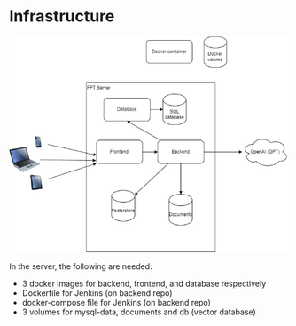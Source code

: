 
# Infrastructure

![Infrastructure ](/Diagrams/deployment%20diagram.jpg)

In the server, the following are needed:

- 3 docker images for backend, frontend, and database respectively
- Dockerfile for Jenkins (on backend repo)
- docker-compose file for Jenkins (on backend repo)
- 3 volumes for mysql-data, documents and db (vector database)